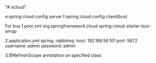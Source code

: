 "# scloud" 

e:spring cloud config server
f:spring cloud config client(bus)

For bus
1.pom.xml
<dependency>
	<groupId>org.springframework.cloud</groupId>
	<artifactId>spring-cloud-starter-bus-amqp</artifactId>
</dependency>

2.application.yml
spring:
  rabbitmq:
    host: 192.168.56.101
    port: 5672
    username: admin
    password: admin
	
3.@RefreshScope annotation on specified class